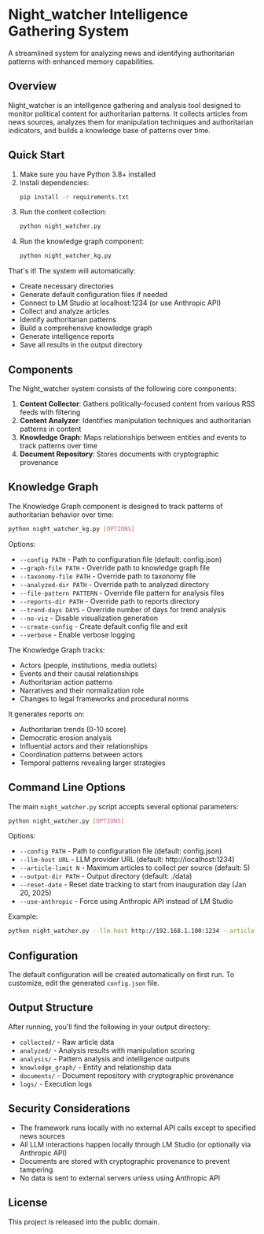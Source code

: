 # Night_watcher Intelligence Gathering System

A streamlined system for analyzing news and identifying authoritarian patterns with enhanced memory capabilities.

## Overview

Night_watcher is an intelligence gathering and analysis tool designed to monitor political content for authoritarian patterns. It collects articles from news sources, analyzes them for manipulation techniques and authoritarian indicators, and builds a knowledge base of patterns over time.

## Quick Start

1. Make sure you have Python 3.8+ installed
2. Install dependencies:
   ```bash
   pip install -r requirements.txt
   ```
3. Run the content collection:
   ```bash
   python night_watcher.py
   ```
4. Run the knowledge graph component:
   ```bash
   python night_watcher_kg.py
   ```

That's it! The system will automatically:
- Create necessary directories
- Generate default configuration files if needed
- Connect to LM Studio at localhost:1234 (or use Anthropic API)
- Collect and analyze articles
- Identify authoritarian patterns
- Build a comprehensive knowledge graph
- Generate intelligence reports
- Save all results in the output directory

## Components

The Night_watcher system consists of the following core components:

1. **Content Collector**: Gathers politically-focused content from various RSS feeds with filtering
2. **Content Analyzer**: Identifies manipulation techniques and authoritarian patterns in content
3. **Knowledge Graph**: Maps relationships between entities and events to track patterns over time
4. **Document Repository**: Stores documents with cryptographic provenance

## Knowledge Graph

The Knowledge Graph component is designed to track patterns of authoritarian behavior over time:

```bash
python night_watcher_kg.py [OPTIONS]
```

Options:
- `--config PATH` - Path to configuration file (default: config.json)
- `--graph-file PATH` - Override path to knowledge graph file
- `--taxonomy-file PATH` - Override path to taxonomy file
- `--analyzed-dir PATH` - Override path to analyzed directory
- `--file-pattern PATTERN` - Override file pattern for analysis files
- `--reports-dir PATH` - Override path to reports directory
- `--trend-days DAYS` - Override number of days for trend analysis
- `--no-viz` - Disable visualization generation
- `--create-config` - Create default config file and exit
- `--verbose` - Enable verbose logging

The Knowledge Graph tracks:
- Actors (people, institutions, media outlets)
- Events and their causal relationships
- Authoritarian action patterns
- Narratives and their normalization role
- Changes to legal frameworks and procedural norms

It generates reports on:
- Authoritarian trends (0-10 score)
- Democratic erosion analysis
- Influential actors and their relationships
- Coordination patterns between actors
- Temporal patterns revealing larger strategies

## Command Line Options

The main `night_watcher.py` script accepts several optional parameters:

```bash
python night_watcher.py [OPTIONS]
```

Options:
- `--config PATH` - Path to configuration file (default: config.json)
- `--llm-host URL` - LLM provider URL (default: http://localhost:1234)
- `--article-limit N` - Maximum articles to collect per source (default: 5)
- `--output-dir PATH` - Output directory (default: ./data)
- `--reset-date` - Reset date tracking to start from inauguration day (Jan 20, 2025)
- `--use-anthropic` - Force using Anthropic API instead of LM Studio

Example:
```bash
python night_watcher.py --llm-host http://192.168.1.100:1234 --article-limit 20 --output-dir ./outputs
```

## Configuration

The default configuration will be created automatically on first run. 
To customize, edit the generated `config.json` file.

## Output Structure

After running, you'll find the following in your output directory:

- `collected/` - Raw article data
- `analyzed/` - Analysis results with manipulation scoring
- `analysis/` - Pattern analysis and intelligence outputs
- `knowledge_graph/` - Entity and relationship data
- `documents/` - Document repository with cryptographic provenance
- `logs/` - Execution logs

## Security Considerations

- The framework runs locally with no external API calls except to specified news sources
- All LLM interactions happen locally through LM Studio (or optionally via Anthropic API)
- Documents are stored with cryptographic provenance to prevent tampering
- No data is sent to external servers unless using Anthropic API

## License

This project is released into the public domain.
